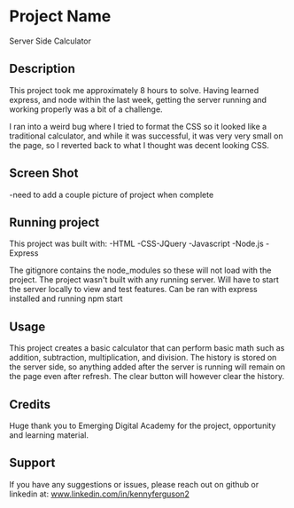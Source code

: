 # Project Name

Server Side Calculator

## Description

This project took me approximately 8 hours to solve. Having learned express, and node within the last week, getting the server running and working properly was a bit of a challenge.

I ran into a weird bug where I tried to format the CSS so it looked like a traditional calculator, and while it was successful, it was very very small on the page, so I reverted back to what I thought was decent looking CSS.

## Screen Shot

-need to add a couple picture of project when complete

## Running project

This project was built with:
-HTML
-CSS-JQuery
-Javascript
-Node.js
-Express

The gitignore contains the node_modules so these will not load with the project.
The project wasn't built with any running server.
Will have to start the server locally to view and test features.
Can be ran with express installed and running npm start

## Usage

This project creates a basic calculator that can perform basic math such as addition, subtraction, multiplication, and division.
The history is stored on the server side, so anything added after the server is running will remain on the page even after refresh.
The clear button will however clear the history.

## Credits

Huge thank you to Emerging Digital Academy for the project, opportunity and learning material.

## Support

If you have any suggestions or issues, please reach out on github or linkedin at: www.linkedin.com/in/kennyferguson2
